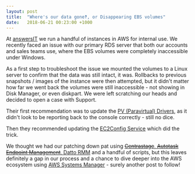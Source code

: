 ```yaml
---
layout: post
title:  "Where's our data gone‽, or Disappearing EBS volumes"
date:   2018-06-21 00:23:00 +1000
---
```

At [answersIT](https://answersit.com.au) we run a handful of instances in AWS for internal use. We recently faced an issue with our primary RDS server that both our accounts and sales teams use, where the EBS volumes were completely inaccessible under Windows. 

As a first step to troubleshoot the issue we mounted the volumes to a Linux server to confirm that the data was still intact, it was. Rollbacks to previous snapshots / images of the instance were then attempted, but it didn't matter how far we went back the volumes were still  inaccessible - not showing in Disk Manager, or even diskpart. We were left scratching our heads and decided to open a case with Support.

Their first recommendation was to update the [PV (Paravirtual) Drivers](https://docs.aws.amazon.com/AWSEC2/latest/WindowsGuide/Upgrading_PV_drivers.html), as it didn't look to be reporting back to the console correctly - still no dice.

Then they recommended updating the [EC2Config Service](https://docs.aws.amazon.com/AWSEC2/latest/WindowsGuide/ec2config-service.html) which did the trick.

We thought we had our patching down pat using [~~Centrastage~~, ~~Autotask Endpoint Management~~, Datto RMM](https://www.datto.com/business-management/datto-rmm) and a handful of scripts, but this leaves definitely a gap in our process and a chance to dive deeper into the AWS ecosystem using [AWS Systems Manager](https://docs.aws.amazon.com/systems-manager/latest/userguide/what-is-systems-manager.html) - surely another post to follow!